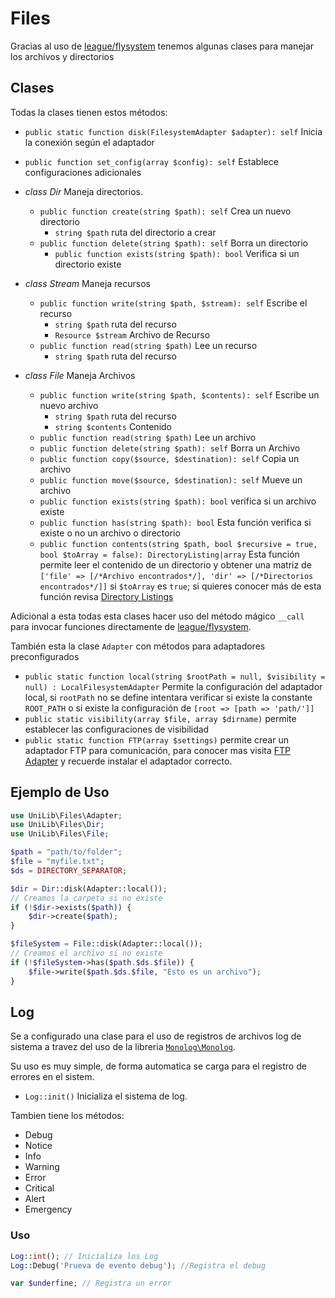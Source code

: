 # Files

Gracias al uso de [league/flysystem](https://flysystem.thephpleague.com/docs/getting-started/) tenemos algunas clases para manejar los archivos y directorios

## Clases

Todas la clases tienen estos métodos:

- `public static function disk(FilesystemAdapter $adapter): self` Inicia la conexión según el adaptador
- `public function set_config(array $config): self` Establece configuraciones adicionales

- *class Dir* Maneja directorios.
  - `public function create(string $path): self` Crea un nuevo directorio
    - `string $path` ruta del directorio a crear
  - `public function delete(string $path): self` Borra un directorio
    - `public function exists(string $path): bool`  Verifica si un directorio existe
- *class Stream* Maneja recursos
  - `public function write(string $path, $stream): self` Escribe el recurso
    - `string $path` ruta del recurso
    - `Resource $stream` Archivo de Recurso
  - `public function read(string $path)` Lee un recurso
    - `string $path` ruta del recurso
- *class File* Maneja Archivos
  - `public function write(string $path, $contents): self` Escribe un nuevo archivo
    - `string $path` ruta del recurso
    - `string $contents` Contenido
  - `public function read(string $path)` Lee un archivo
  - `public function delete(string $path): self` Borra un Archivo
  - `public function copy($source, $destination): self` Copia un archivo
  - `public function move($source, $destination): self` Mueve un archivo
  - `public function exists(string $path): bool` verifica si un archivo existe
  - `public function has(string $path): bool` Esta función verifica si existe o no un archivo o directorio
  - `public function contents(string $path, bool $recursive = true, bool $toArray = false): DirectoryListing|array` Esta función permite leer el contenido de un directorio y obtener una matriz de `['file' => [/*Archivo encontrados*/], 'dir' => [/*Directorios encontrados*/]]` si `$toArray` es `true`; si quieres conocer más de esta función revisa [Directory Listings](https://flysystem.thephpleague.com/docs/usage/directory-listings/)

Adicional a esta todas esta clases hacer uso del método mágico `__call` para invocar funciones directamente de [league/flysystem](https://flysystem.thephpleague.com/docs/getting-started/).

También esta la clase `Adapter` con métodos para adaptadores preconfigurados

- `public static function local(string $rootPath = null, $visibility = null) : LocalFilesystemAdapter` Permite la configuración del adaptador local, si `rootPath` no se define intentara verificar si existe la constante `ROOT_PATH` o si existe la configuración de `[root => [path => 'path/']]`
- `public static visibility(array $file, array $dirname)` permite establecer las configuraciones de visibilidad
- `public static function FTP(array $settings)` permite crear un adaptador FTP para comunicación, para conocer mas visita [FTP Adapter](https://flysystem.thephpleague.com/docs/adapter/ftp/) y recuerde instalar el adaptador correcto.

## Ejemplo de Uso

```php
use UniLib\Files\Adapter;
use UniLib\Files\Dir;
use UniLib\Files\File;

$path = "path/to/folder";
$file = "myfile.txt";
$ds = DIRECTORY_SEPARATOR;

$dir = Dir::disk(Adapter::local());
// Creamos la carpeta si no existe
if (!$dir->exists($path)) {
    $dir->create($path);
}

$fileSystem = File::disk(Adapter::local());
// Creamos el archivo si no existe
if (!$fileSystem->has($path.$ds.$file)) {
    $file->write($path.$ds.$file, "Esto es un archivo");
}
```

## Log

Se a configurado una clase para el uso de registros de archivos log de sistema a travez del uso de la libreria [`Monolog\Monolog`](https://seldaek.github.io/monolog/doc/01-usage.html).

Su uso es muy simple, de forma automatica se carga para el registro de errores en el sistem.

- `Log::init()` Inicializa el sistema de log.

Tambien tiene los métodos:

- Debug
- Notice
- Info
- Warning
- Error
- Critical
- Alert
- Emergency

### Uso

```php
Log::int(); // Inicializa los Log
Log::Debug('Prueva de evento debug'); //Registra el debug

var $underfine; // Registra un error
```
